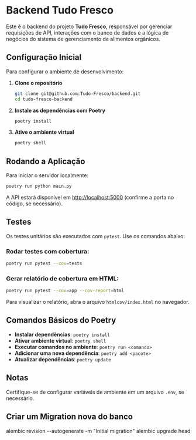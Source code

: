 # Backend Tudo Fresco

Este é o backend do projeto **Tudo Fresco**, responsável por gerenciar requisições de API, interações com o banco de dados e a lógica de negócios do sistema de gerenciamento de alimentos orgânicos.

## Configuração Inicial

Para configurar o ambiente de desenvolvimento:

1. **Clone o repositório**
   ```bash
   git clone git@github.com:Tudo-Fresco/backend.git
   cd tudo-fresco-backend
   ```

2. **Instale as dependências com Poetry**
   ```bash
   poetry install
   ```

3. **Ative o ambiente virtual**
   ```bash
   poetry shell
   ```

## Rodando a Aplicação

Para iniciar o servidor localmente:

```bash
poetry run python main.py
```

A API estará disponível em [http://localhost:5000](http://localhost:5000) (confirme a porta no código, se necessário).

## Testes

Os testes unitários são executados com `pytest`. Use os comandos abaixo:

### Rodar testes com cobertura:
```bash
poetry run pytest --cov=tests
```

### Gerar relatório de cobertura em HTML:
```bash
poetry run pytest --cov=app --cov-report=html
```

Para visualizar o relatório, abra o arquivo `htmlcov/index.html` no navegador.

## Comandos Básicos do Poetry

- **Instalar dependências**: `poetry install`
- **Ativar ambiente virtual**: `poetry shell`
- **Executar comandos no ambiente**: `poetry run <comando>`
- **Adicionar uma nova dependência**: `poetry add <pacote>`
- **Atualizar dependências**: `poetry update`

## Notas

Certifique-se de configurar variáveis de ambiente em um arquivo `.env`, se necessário.

## Criar um Migration nova do banco
alembic revision --autogenerate -m "Initial migration"
alembic upgrade head